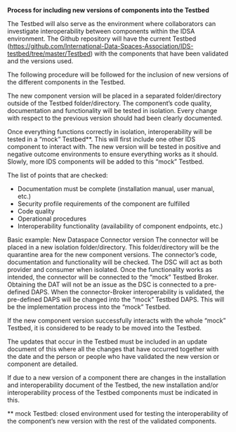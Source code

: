 **Process for including new versions of components into the Testbed**

The Testbed will also serve as the environment where collaborators can investigate interoperability between components within the IDSA environment.
The Github repository will have the current Testbed (https://github.com/International-Data-Spaces-Association/IDS-testbed/tree/master/Testbed) with the components that have been validated and the versions used. 

The following procedure will be followed for the inclusion of new versions of the different components in the Testbed. 


The new component version will be placed in a separated folder/directory outside of the Testbed folder/directory. The component’s code quality, documentation and functionality will be tested in isolation. Every change with respect to the previous version should had been clearly documented. 

Once everything functions correctly in isolation, interoperability will be tested in a “mock” Testbed**. This will first include one other IDS component to interact with. The new version will be tested in positive and negative outcome environments to ensure everything works as it should. Slowly, more IDS components will be added to this “mock” Testbed.

The list of points that are checked:
-	Documentation must be complete (installation manual, user manual, etc.)
-	Security profile requirements of the component are fulfilled
-	Code quality
-	Operational procedures 
-	Interoperability functionality (availability of component endpoints, etc.)


Basic example: New Dataspace Connector version
The connector will be placed in a new isolation folder/directory. This folder/directory will be the quarantine area for the new component versions. The connector’s code, documentation and functionality will be checked. The DSC will act as both provider and consumer when isolated. Once the functionality works as intended, the connector will be connected to the “mock” Testbed Broker. Obtaining the DAT will not be an issue as the DSC is connected to a pre-defined DAPS. When the connector-Broker interoperability is validated, the pre-defined DAPS will be changed into the “mock” Testbed DAPS. This will be the implementation process into the “mock” Testbed. 

If the new component version successfully interacts with the whole “mock” Testbed, it is considered to be ready to be moved into the Testbed.


The updates that occur in the Testbed must be included in an update document of this where all the changes that have occurred together with the date and the person or people who have validated the new version or component are detailed.

If due to a new version of a component there are changes in the installation and interoperability document of the Testbed, the new installation and/or interoperability process of the Testbed components must be indicated in this.

** mock Testbed: closed environment used for testing the interoperability of the component’s new version with the rest of the validated components.

